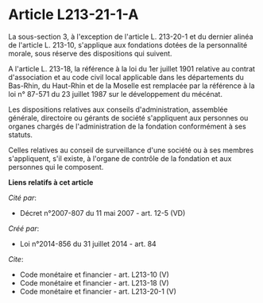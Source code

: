 # Article L213-21-1-A

La sous-section 3, à l'exception de l'article L. 213-20-1 et du dernier alinéa de l'article L. 213-10, s'applique aux
fondations dotées de la personnalité morale, sous réserve des dispositions qui suivent. 

A l'article L. 213-18, la référence à la loi du 1er juillet 1901 relative au contrat d'association et au code civil local
applicable dans les départements du Bas-Rhin, du Haut-Rhin et de la Moselle est remplacée par la référence à la loi n° 87-571
du 23 juillet 1987 sur le développement du mécénat. 

Les dispositions relatives aux conseils d'administration, assemblée générale, directoire ou gérants de société s'appliquent
aux personnes ou organes chargés de l'administration de la fondation conformément à ses statuts. 

Celles relatives au conseil de surveillance d'une société ou à ses membres s'appliquent, s'il existe, à l'organe de contrôle
de la fondation et aux personnes qui le composent.

**Liens relatifs à cet article**

_Cité par_:

  - Décret n°2007-807 du 11 mai 2007 - art. 12-5 (VD)

_Créé par_:

  - Loi n°2014-856 du 31 juillet 2014 - art. 84

_Cite_:

  - Code monétaire et financier - art. L213-10 (V)
  - Code monétaire et financier - art. L213-18 (V)
  - Code monétaire et financier - art. L213-20-1 (V)
